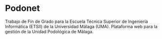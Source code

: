 Podonet
=======

Trabajo de Fin de Grado para la Escuela Técnica Superior de Ingeniería Informática (ETSII) de la Universidad Málaga (UMA).  Plataforma web para la gestión de la Unidad Podológica de Málaga.
